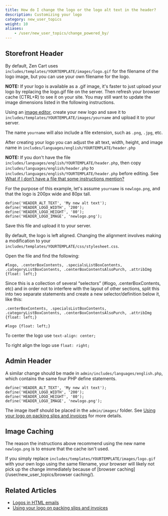 ```yaml
---
title: How do I change the logo or the logo alt text in the header?
description: Customizing your logo 
category: new_user_topics
weight: 10
aliases: 
    - /user/new_user_topics/change_powered_by/
---
```


## Storefront Header 

By default, Zen Cart uses `includes/templates/YOURTEMPLATE/images/logo.gif` for the filename of the logo image, but you can use your own filename for the logo.

**NOTE:** If your logo is available as a .gif image, it's faster to just upload your logo by replacing the logo.gif file on the server. Then refresh your browser cache (CTRL+R) to see it on your site. You may still want to update the image dimensions listed in the following instructions.

Using an [image editor](/user/first_steps/useful_tools/#graphics-editors), create your new logo and save it to `includes/templates/YOURTEMPLATE/images/yourname` and upload it to your server.

The name `yourname` will also include a file extension, such as `.png`, `.jpg`, etc. 

After creating your logo you can adjust the alt text, width, height, and image name in `includes/languages/english/YOURTEMPLATE/header.php`

**NOTE:** If you don't have the file `includes/languages/english/YOURTEMPLATE/header.php`, then copy `includes/languages/english/header.php` to `includes/languages/english/YOURTEMPLATE/header.php` before editing.  See [What if I don’t have a file that some instructions mention?](/user/new_user_topics/no_such_file/)

For the purpose of this example, let's assume `yourname` is `newlogo.png`, and that the logo is 200px wide and 80px tall.

```
define('HEADER_ALT_TEXT', 'My new alt text');
define('HEADER_LOGO_WIDTH', '200');
define('HEADER_LOGO_HEIGHT', '80');
define('HEADER_LOGO_IMAGE', 'newlogo.png');
```

Save this file and upload it to your server. 

By default, the logo is left aligned. Changing the alignment involves making a modification to your `includes/templates/YOURTEMPLATE/css/stylesheet.css`. 

Open the file and find the following:

```
#logo, .centerBoxContents, .specialsListBoxContents, .categoryListBoxContents, .centerBoxContentsAlsoPurch, .attribImg {float: left;}
```

Since this is a collection of several “selectors” (#logo, .centerBoxContents, etc) and in order not to interfere with the layout of other sections, split this into two separate statements and create a new selector/definition below it, like this:

```
.centerBoxContents, .specialsListBoxContents, .categoryListBoxContents, .centerBoxContentsAlsoPurch, .attribImg {float: left;}

#logo {float: left;}
```

To center the logo use `text-align: center;`

To right align the logo use `float: right;`

## Admin Header 
A similar change should be made in `admin/includes/languages/english.php`, which contains the same four PHP define statements. 

```
define('HEADER_ALT_TEXT', 'My new alt text');
define('HEADER_LOGO_WIDTH', '200');
define('HEADER_LOGO_HEIGHT', '80');
define('HEADER_LOGO_IMAGE', 'newlogo.png');
```

The image itself should be placed in the `admin/images/` folder.
See [Using your logo on packing slips and invoices](/user/orders/high_res_logo) for more details.

## Image Caching 

The reason the instructions above recommend using the new name `newlogo.png` is to ensure that the cache isn't used.

If you simply replace `includes/templates/YOURTEMPLATE/images/logo.gif` with your own logo using the same filename, your browser will likely not pick up the change immediately because of [browser caching](/user/new_user_topics/browser caching/).

## Related Articles 
- [Logos in HTML emails](/user/email/logo/) 
- [Using your logo on packing slips and invoices](/user/orders/high_res_logo)
